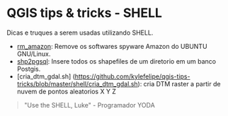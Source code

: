 # QGIS tips & tricks - SHELL
Dicas e truques a serem usadas utilizando SHELL.

* [rm_amazon](https://github.com/kylefelipe/qgis-tips-tricks/blob/master/shell/rm_amazon.sh): Remove os softwares spyware Amazon do UBUNTU  GNU/Linux.
* [shp2pgsql](https://github.com/kylefelipe/qgis-tips-tricks/blob/master/shell/shp2pgsql.md): Insere todos os shapefiles de um diretorio em um banco Postgis.
* [cria_dtm_gdal.sh] (https://github.com/kylefelipe/qgis-tips-tricks/blob/master/shell/cria_dtm_gdal.sh): cria DTM raster a partir de nuvem de pontos aleatorios X Y Z
> "Use the SHELL, Luke" - Programador YODA

